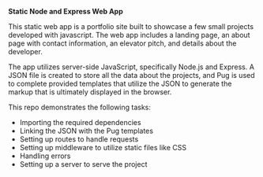 **Static Node and Express Web App**

This static web app is a portfolio site built to showcase a few small projects developed with javascript. The web app includes a landing page, an about page with contact information, an elevator pitch, and details about the developer.

The app utilizes server-side JavaScript, specifically Node.js and Express. A JSON file is created to store all the data about the projects, and Pug is used to complete provided templates that utilize the JSON to generate the markup that is ultimately displayed in the browser.

This repo demonstrates the following tasks:

* Importing the required dependencies
* Linking the JSON with the Pug templates
* Setting up routes to handle requests
* Setting up middleware to utilize static files like CSS
* Handling errors
* Setting up a server to serve the project

